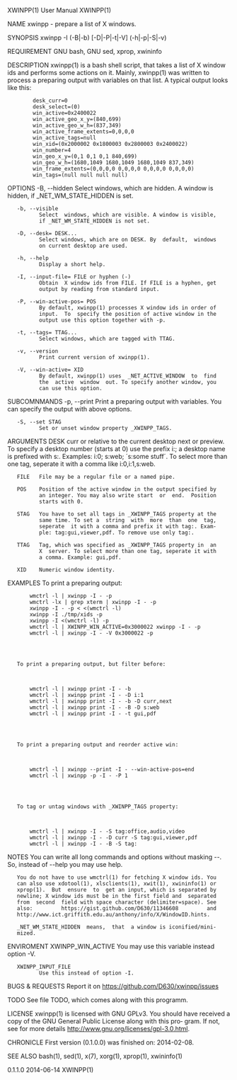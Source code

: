 XWINPP(1)                     User Manual                    XWINPP(1)


NAME
       xwinpp - prepare a list of X windows.

SYNOPSIS
       xwinpp -I (-B|-b) [-D|-P|-t|-V] (-h|-p|-S|-v)

REQUIREMENT
       GNU bash, GNU sed, xprop, xwininfo

DESCRIPTION
       xwinpp(1) is a bash shell script, that takes a list of X window
       ids and performs some actions  on  it.  Mainly,  xwinpp(1)  was
       written  to  process  a preparing output with variables on that
       list. A typical output looks like this:



            desk_curr=0
            desk_select=(0)
            win_active=0x2400022
            win_active_geo_x_y=(840,699)
            win_active_geo_w_h=(837,349)
            win_active_frame_extents=0,0,0,0
            win_active_tags=null
            win_xid=(0x2000002 0x1800003 0x2800003 0x2400022)
            win_number=4
            win_geo_x_y=(0,1 0,1 0,1 840,699)
            win_geo_w_h=(1680,1049 1680,1049 1680,1049 837,349)
            win_frame_extents=(0,0,0,0 0,0,0,0 0,0,0,0 0,0,0,0)
            win_tags=(null null null null)



OPTIONS
       -B, --hidden
              Select windows, which are hidden. A window is hidden, if
              _NET_WM_STATE_HIDDEN is set.

       -b, --visible
              Select  windows, which are visible. A window is visible,
              if _NET_WM_STATE_HIDDEN is not set.

       -D, --desk= DESK...
              Select windows, which are on DESK. By  default,  windows
              on current desktop are used.

       -h, --help
              Display a short help.

       -I, --input-file= FILE or hyphen (-)
              Obtain  X window ids from FILE. If FILE is a hyphen, get
              output by reading from standard input.

       -P, --win-active-pos= POS
              By default, xwinpp(1) processes X window ids in order of
              input.  To  specify the position of active window in the
              output use this option together with -p.

       -t, --tags= TTAG...
              Select windows, which are tagged with TTAG.

       -v, --version
              Print current version of xwinpp(1).

       -V, --win-active= XID
              By default, xwinpp(1) uses  _NET_ACTIVE_WINDOW  to  find
              the  active  window  out. To specify another window, you
              can use this option.

SUBCOMNMANDS
       -p, --print
              Print a preparing output with variables. You can specify
              the output with above options.

       -S, --set STAG
              Set or unset window property _XWINPP_TAGS.

ARGUMENTS
       DESK   curr or relative to the current desktop next or preview.
              To specify a desktop number (starts at 0) use the prefix
              i:;  a  desktop name is prefixed with s:. Examples: i:0;
              s:web; ´s:some stuff´. To  select  more  than  one  tag,
              seperate it with a comma like i:0,i:1,s:web.

       FILE   File may be a regular file or a named pipe.

       POS    Position of the active window in the output specified by
              an integer. You may also write start  or  end.  Position
              starts with 0.

       STAG   You have to set all tags in _XWINPP_TAGS property at the
              same time. To set a  string  with  more  than  one  tag,
              seperate  it with a comma and prefix it with tag:. Exam‐
              ple: tag:gui,viewer,pdf. To remove use only tag:.

       TTAG   Tag, which was specified as _XWINPP_TAGS property in  an
              X  server. To select more than one tag, seperate it with
              a comma. Example: gui,pdf.

       XID    Numeric window identity.

EXAMPLES
       To print a preparing output:



           wmctrl -l | xwinpp -I - -p
           wmctrl -lx | grep xterm | xwinpp -I - -p
           xwinpp -I - -p < <(wmctrl -l)
           xwinpp -I ./tmp/xids -p
           xwinpp -I <(wmctrl -l) -p
           wmctrl -l | XWINPP_WIN_ACTIVE=0x3000022 xwinpp -I - -p
           wmctrl -l | xwinpp -I - -V 0x3000022 -p




       To print a preparing output, but filter before:



           wmctrl -l | xwinpp print -I - -b
           wmctrl -l | xwinpp print -I - -D i:1
           wmctrl -l | xwinpp print -I - -b -D curr,next
           wmctrl -l | xwinpp print -I - -B -D s:web
           wmctrl -l | xwinpp print -I - -t gui,pdf




       To print a preparing output and reorder active win:



           wmctrl -l | xwinpp --print -I - --win-active-pos=end
           wmctrl -l | xwinpp -p -I - -P 1




       To tag or untag windows with _XWINPP_TAGS property:



           wmctrl -l | xwinpp -I - -S tag:office,audio,video
           wmctrl -l | xwinpp -I - -D curr -S tag:gui,viewer,pdf
           wmctrl -l | xwinpp -I - -B -S tag:




NOTES
       You can write all long commands and options without masking --.
       So, instead of --help you may use help.

       You do not have to use wmctrl(1) for fetching X window ids. You
       can also use xdotool(1), xlsclients(1), xwit(1), xwininfo(1) or
       xprop(1).  But  ensure  to  get an input, which is separated by
       newline; X window ids must be in the first field and  separated
       from  second  field with space character (delimiter=space). See
       also:         https://gist.github.com/D630/11346608         and
       http://www.ict.griffith.edu.au/anthony/info/X/WindowID.hints.

       _NET_WM_STATE_HIDDEN  means,  that  a window is iconified/mini‐
       mized.

ENVIROMENT
       XWINPP_WIN_ACTIVE
              You may use this variable instead option -V.

       XWINPP_INPUT_FILE
              Use this instead of option -I.

BUGS & REQUESTS
       Report it on https://github.com/D630/xwinpp/issues

TODO
       See file TODO, which comes along with this programm.

LICENSE
       xwinpp(1) is licensed with GNU GPLv3. You should have  received
       a  copy  of the GNU General Public License along with this pro‐
       gram.     If      not,      see      for      more      details
       http://www.gnu.org/licenses/gpl-3.0.html.

CHRONICLE
       First version (0.1.0.0) was finished on: 2014-02-08.

SEE ALSO
       bash(1), sed(1), x(7), xorg(1), xprop(1), xwininfo(1)


0.1.1.0                       2014-06-14                     XWINPP(1)
